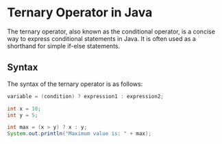 # Ternary Operator in Java

The ternary operator, also known as the conditional operator, is a concise way to express conditional statements in Java. It is often used as a shorthand for simple if-else statements.

## Syntax

The syntax of the ternary operator is as follows:

```java
variable = (condition) ? expression1 : expression2;
```

```java
int x = 10;
int y = 5;

int max = (x > y) ? x : y;
System.out.println("Maximum value is: " + max);

```

```

```
